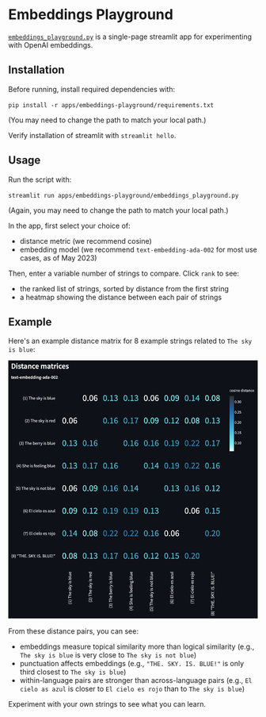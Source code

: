 # Embeddings Playground

[`embeddings_playground.py`](embeddings_playground.py) is a single-page streamlit app for experimenting with OpenAI embeddings.

## Installation

Before running, install required dependencies with:

`pip install -r apps/embeddings-playground/requirements.txt`

(You may need to change the path to match your local path.)

Verify installation of streamlit with `streamlit hello`.

## Usage

Run the script with:

`streamlit run apps/embeddings-playground/embeddings_playground.py`

(Again, you may need to change the path to match your local path.)

In the app, first select your choice of:
- distance metric (we recommend cosine)
- embedding model (we recommend `text-embedding-ada-002` for most use cases, as of May 2023)

Then, enter a variable number of strings to compare. Click `rank` to see:
- the ranked list of strings, sorted by distance from the first string
- a heatmap showing the distance between each pair of strings

## Example

Here's an example distance matrix for 8 example strings related to `The sky is blue`:

![example distance matrix](example_distance_matrix.png)

From these distance pairs, you can see:
- embeddings measure topical similarity more than logical similarity (e.g., `The sky is blue` is very close to `The sky is not blue`)
- punctuation affects embeddings (e.g., `"THE. SKY. IS. BLUE!"` is only third closest to `The sky is blue`)
- within-language pairs are stronger than across-language pairs (e.g., `El cielo as azul` is closer to `El cielo es rojo` than to `The sky is blue`)

Experiment with your own strings to see what you can learn.